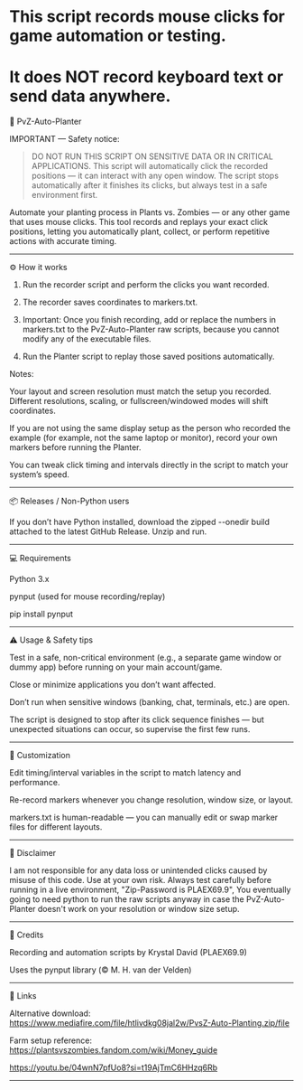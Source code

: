 # This script records mouse clicks for game automation or testing.
# It does NOT record keyboard text or send data anywhere.


🌱 PvZ-Auto-Planter


IMPORTANT — Safety notice:

> DO NOT RUN THIS SCRIPT ON SENSITIVE DATA OR IN CRITICAL APPLICATIONS. This script will automatically click the recorded positions — it can interact with any open window. The script stops automatically after it finishes its clicks, but always test in a safe environment first.



Automate your planting process in Plants vs. Zombies — or any other game that uses mouse clicks. This tool records and replays your exact click positions, letting you automatically plant, collect, or perform repetitive actions with accurate timing.


---

⚙️ How it works

1. Run the recorder script and perform the clicks you want recorded.


2. The recorder saves coordinates to markers.txt.

3. Important: Once you finish recording, add or replace the numbers in markers.txt to the PvZ-Auto-Planter raw scripts, because you cannot modify any of the executable files.

4. Run the Planter script to replay those saved positions automatically.



Notes:

Your layout and screen resolution must match the setup you recorded. Different resolutions, scaling, or fullscreen/windowed modes will shift coordinates.

If you are not using the same display setup as the person who recorded the example (for example, not the same laptop or monitor), record your own markers before running the Planter.

You can tweak click timing and intervals directly in the script to match your system’s speed.



---

📦 Releases / Non-Python users

If you don’t have Python installed, download the zipped --onedir build attached to the latest GitHub Release. Unzip and run.



---

💻 Requirements

Python 3.x

pynput (used for mouse recording/replay)


pip install pynput


---

⚠️ Usage & Safety tips

Test in a safe, non-critical environment (e.g., a separate game window or dummy app) before running on your main account/game.

Close or minimize applications you don’t want affected.

Don’t run when sensitive windows (banking, chat, terminals, etc.) are open.

The script is designed to stop after its click sequence finishes — but unexpected situations can occur, so supervise the first few runs.



---

🔧 Customization

Edit timing/interval variables in the script to match latency and performance.

Re-record markers whenever you change resolution, window size, or layout.

markers.txt is human-readable — you can manually edit or swap marker files for different layouts.



---

🧾 Disclaimer

I am not responsible for any data loss or unintended clicks caused by misuse of this code. Use at your own risk. Always test carefully before running in a live environment, "Zip-Password is PLAEX69.9", You eventually going to need python to run the raw scripts anyway in case the PvZ-Auto-Planter doesn't work on your resolution or window size setup.


---

🧾 Credits

Recording and automation scripts by Krystal David (PLAEX69.9)

Uses the pynput library (© M. H. van der Velden)



---

🔗 Links

Alternative download: https://www.mediafire.com/file/htlivdkg08jal2w/PvsZ-Auto-Planting.zip/file

Farm setup reference: https://plantsvszombies.fandom.com/wiki/Money_guide

https://youtu.be/04wnN7pfUo8?si=t19AjTmC6HHzq6Rb


---
